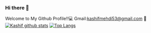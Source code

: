 ### Hi there 👋
Welcome to My Github Profile!!💻
Gmail:kashifmehdi53@gmail.com 📧
[![Kashif github stats](https://github-readme-stats.vercel.app/api?username=kashifmehdi)](https://github.com/anuraghazra/github-readme-stats)
[![Top Langs](https://github-readme-stats.vercel.app/api/top-langs/?username=kashifmehdi)](https://github.com/anuraghazra/github-readme-stats)

<!--
**kashifmehdi/kashifmehdi** is a ✨ _special_ ✨ repository because its `README.md` (this file) appears on your GitHub profile.

Here are some ideas to get you started:

- 🔭 I’m currently working on ...
- 🌱 I’m currently learning ...
- 👯 I’m looking to collaborate on ...
- 🤔 I’m looking for help with ...
- 💬 Ask me about ...
- 📫 How to reach me: ...
- 😄 Pronouns: ...
- ⚡ Fun fact: ...
-->
